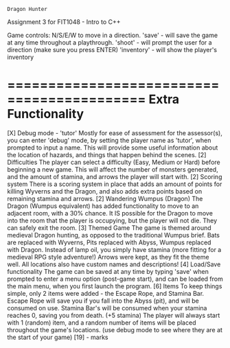 
	Dragon Hunter

Assignment 3 for FIT1048 - Intro to C++
	
Game controls:
N/S/E/W to move in a direction.
'save' - will save the game at any time throughout a playthrough.
'shoot' - will prompt the user for a direction (make sure you press ENTER)
'inventory' - will show the player's inventory

===========================================
	Extra Functionality
===========================================

[X]	Debug mode - 'tutor'
	Mostly for ease of assessment for the assessor(s), you can enter 'debug' mode, by setting
	the player name as 'tutor', when prompted to input a name. This will provide some useful
	information about the location of hazards, and things that happen behind the scenes.
[2]	Difficulties
	The player can select a difficulty (Easy, Medium or Hard) before beginning a new game.
	This will affect the number of monsters generated, and the amount of stamina, and arrows 
	the player will start with.
[2] 	Scoring system
	There is a scoring system in place that adds an amount of points for killing Wyverns and
	the Dragon, and also adds extra points based on remaining stamina and arrows.
[2]	Wandering Wumpus (Dragon)
	The Dragon (Wumpus equivalent) has added functionality to move to an adjacent room, with
	a 30% chance. It IS possible for the Dragon to move into the room that the player is 
	occupying, but the player will not die. They can safely exit the room.
[3]	Themed Game
	The game is themed around medieval Dragon hunting, as opposed to the traditional Wumpus brief. 
	Bats are replaced with Wyverns, Pits replaced with Abyss, Wumpus replaced with Dragon.
	Instead of lamp oil, you simply have stamina (more fitting for a medieval RPG style adventure!)
	Arrows were kept, as they fit the theme well. All locations also have custom names and descriptions!
[4]	Load/Save functionality
	The game can be saved at any time by typing 'save' when prompted to enter a menu option (post-game
	start), and can be loaded from the main menu, when you first launch the program.
[6]	Items
	To keep things simple, only 2 items were added - the Escape Rope, and Stamina Bar.
	Escape Rope will save you if you fall into the Abyss (pit), and will be consumed on use.
	Stamina Bar's will be consumed when your stamina reaches 0, saving you from death. (+5 stamina)
	The player will always start with 1 (random) item, and a random number of items will be placed 
	throughout the game's locations. (use debug mode to see where they are at the start of your game)
[19] - marks
